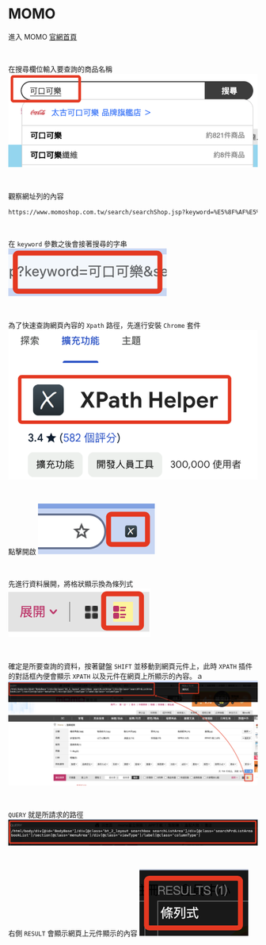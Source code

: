 # MOMO

進入 MOMO [官網首頁](https://www.momoshop.com.tw/main/Main.jsp)

<br>

在搜尋欄位輸入要查詢的商品名稱
![](images/img_01.png)

<br>

觀察網址列的內容

```html
https://www.momoshop.com.tw/search/searchShop.jsp?keyword=%E5%8F%AF%E5%8F%A3%E5%8F%AF%E6%A8%82&searchType=1&curPage=1&_isFuzzy=0&showType=chessboardType&isBrandCategory=N&serviceCode=MT01
```

<br>

在 `keyword` 參數之後會接著搜尋的字串
![](images/img_02.png)

<br>

為了快速查詢網頁內容的 `Xpath` 路徑，先進行安裝 `Chrome` 套件
![](images/img_03.png)

<br>

點擊開啟
![](images/img_04.png)

<br>

先進行資料展開，將格狀顯示換為條列式
![](images/img_06.png)

<br>

確定是所要查詢的資料，按著鍵盤 `SHIFT` 並移動到網頁元件上，此時 `XPATH` 插件的對話框內便會顯示 `XPATH` 以及元件在網頁上所顯示的內容。ａ
![](images/img_05.png)

<br>

`QUERY` 就是所請求的路徑
![](images/img_07.png)

<br>

右側 `RESULT` 會顯示網頁上元件顯示的內容
![](images/img_08.png)

